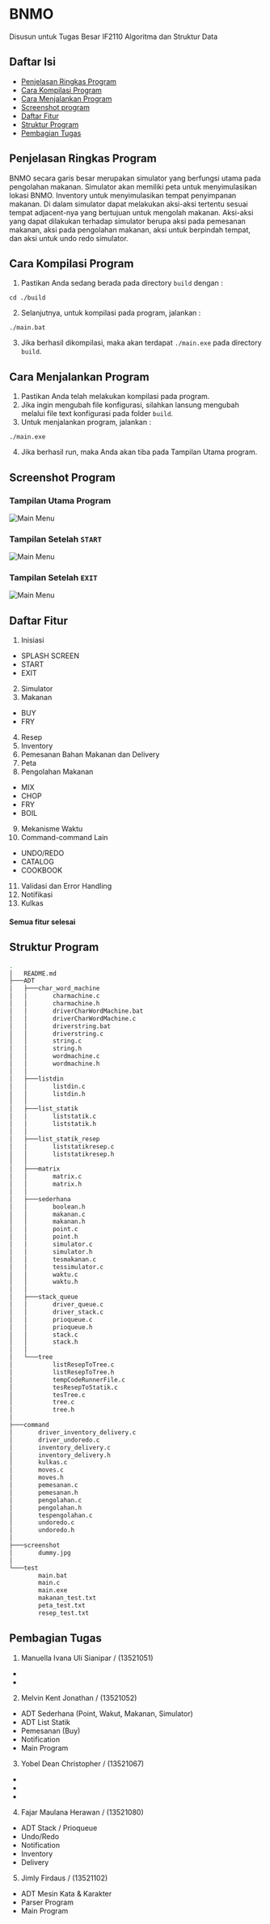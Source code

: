 # BNMO
Disusun untuk Tugas Besar IF2110 Algoritma dan Struktur Data

## Daftar Isi
* [Penjelasan Ringkas Program](#penjelasan-ringkas-program)
* [Cara Kompilasi Program](#cara-kompilasi-program)
* [Cara Menjalankan Program](#cara-menjalankan-program)
* [Screenshot program](#screenshot-program)
* [Daftar Fitur](#daftar-fitur)
* [Struktur Program](#struktur-program)
* [Pembagian Tugas](#pembagian-tugas)

## Penjelasan Ringkas Program
BNMO secara garis besar merupakan simulator yang berfungsi utama pada pengolahan makanan. Simulator akan memiliki peta untuk menyimulasikan lokasi BNMO. Inventory untuk menyimulasikan tempat penyimpanan makanan. Di dalam simulator dapat melakukan aksi-aksi tertentu sesuai tempat adjacent-nya yang bertujuan untuk mengolah makanan. Aksi-aksi yang dapat dilakukan terhadap simulator berupa aksi pada pemesanan makanan, aksi pada pengolahan makanan, aksi untuk berpindah tempat, dan aksi untuk undo redo simulator.

## Cara Kompilasi Program
1. Pastikan Anda sedang berada pada directory `build` dengan : 
```shell
cd ./build
```
2. Selanjutnya, untuk kompilasi pada program, jalankan :
```shell
./main.bat
```
3. Jika berhasil dikompilasi, maka akan terdapat `./main.exe` pada directory `build`.

## Cara Menjalankan Program
1. Pastikan Anda telah melakukan kompilasi pada program.
2. Jika ingin mengubah file konfigurasi, silahkan lansung mengubah melalui file text konfigurasi pada folder `build`.
3. Untuk menjalankan program, jalankan :
```shell
./main.exe
```
4. Jika berhasil run, maka Anda akan tiba pada Tampilan Utama program.

## Screenshot Program
### Tampilan Utama Program
![Main Menu](./screenshot/1.jpg)
### Tampilan Setelah `START`
![Main Menu](./screenshot/2.jpg)
### Tampilan Setelah `EXIT`
![Main Menu](./screenshot/3.jpg)

## Daftar Fitur
1. Inisiasi
* SPLASH SCREEN
* START
* EXIT
2. Simulator
3. Makanan
* BUY
* FRY
4. Resep
5. Inventory
6. Pemesanan Bahan Makanan dan Delivery
7. Peta
8. Pengolahan Makanan
* MIX
* CHOP
* FRY
* BOIL
9. Mekanisme Waktu
10. Command-command Lain
* UNDO/REDO
* CATALOG
* COOKBOOK
11. Validasi dan Error Handling
12. Notifikasi
13. Kulkas
#### Semua fitur selesai

## Struktur Program
```bash
.
│   README.md
├───ADT
│   ├───char_word_machine
│   │       charmachine.c
│   │       charmachine.h
│   │       driverCharWordMachine.bat
│   │       driverCharWordMachine.c
│   │       driverstring.bat
│   │       driverstring.c
│   │       string.c
│   │       string.h
│   │       wordmachine.c
│   │       wordmachine.h
│   │
│   ├───listdin
│   │       listdin.c
│   │       listdin.h
│   │
│   ├───list_statik
│   │       liststatik.c
│   │       liststatik.h
│   │
│   ├───list_statik_resep
│   │       liststatikresep.c
│   │       liststatikresep.h
│   │
│   ├───matrix
│   │       matrix.c
│   │       matrix.h
│   │
│   ├───sederhana
│   │       boolean.h
│   │       makanan.c
│   │       makanan.h
│   │       point.c
│   │       point.h
│   │       simulator.c
│   │       simulator.h
│   │       tesmakanan.c
│   │       tessimulator.c
│   │       waktu.c
│   │       waktu.h
│   │
│   ├───stack_queue
│   │       driver_queue.c
│   │       driver_stack.c
│   │       prioqueue.c
│   │       prioqueue.h
│   │       stack.c
│   │       stack.h
│   │
│   └───tree
│           listResepToTree.c
│           listResepToTree.h
│           tempCodeRunnerFile.c
│           tesResepToStatik.c
│           tesTree.c
│           tree.c
│           tree.h
│
├───command
│       driver_inventory_delivery.c
│       driver_undoredo.c
│       inventory_delivery.c
│       inventory_delivery.h
│       kulkas.c
│       moves.c
│       moves.h
│       pemesanan.c
│       pemesanan.h
│       pengolahan.c
│       pengolahan.h
│       tespengolahan.c
│       undoredo.c
│       undoredo.h
│
├───screenshot
│       dummy.jpg
│
└───test
        main.bat
        main.c
        main.exe
        makanan_test.txt
        peta_test.txt
        resep_test.txt
```

## Pembagian Tugas
1. Manuella Ivana Uli Sianipar / (13521051)
* 
* 
2. Melvin Kent Jonathan / (13521052)
* ADT Sederhana (Point, Wakut, Makanan, Simulator)
* ADT List Statik
* Pemesanan (Buy)
* Notification
* Main Program

3. Yobel Dean Christopher / (13521067)
* 
* 
* 
4. Fajar Maulana Herawan / (13521080)
* ADT Stack / Prioqueue
* Undo/Redo
* Notification
* Inventory
* Delivery
5. Jimly Firdaus / (13521102)
* ADT Mesin Kata & Karakter
* Parser Program
* Main Program
